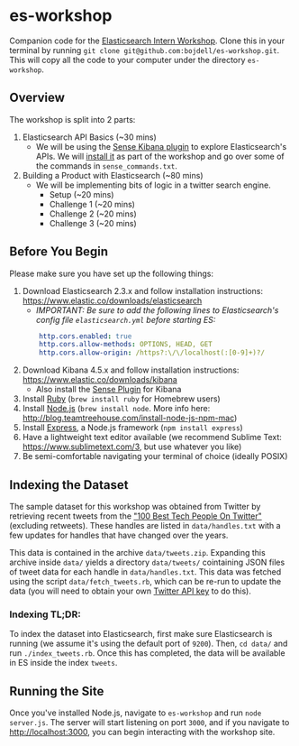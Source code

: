 # es-workshop
Companion code for the [Elasticsearch Intern Workshop](https://workday-search-intern-workshop.eventbrite.com). Clone this in your terminal by running `git clone git@github.com:bojdell/es-workshop.git`. This will copy all the code to your computer under the directory `es-workshop`.

## Overview
The workshop is split into 2 parts:

1. Elasticsearch API Basics (~30 mins)
    - We will be using the [Sense Kibana plugin](https://www.elastic.co/guide/en/sense/current/introduction.html) to explore Elasticsearch's APIs. We will [install it](https://www.elastic.co/guide/en/sense/current/installing.html) as part of the workshop and go over some of the commands in `sense_commands.txt`.
2. Building a Product with Elasticsearch (~80 mins)
    - We will be implementing bits of logic in a twitter search engine.
        - Setup (~20 mins)
        - Challenge 1 (~20 mins)
        - Challenge 2 (~20 mins)
        - Challenge 3 (~20 mins)

## Before You Begin
Please make sure you have set up the following things:

1. Download Elasticsearch 2.3.x and follow installation instructions: https://www.elastic.co/downloads/elasticsearch
    - _IMPORTANT: Be sure to add the following lines to Elasticsearch's config file `elasticsearch.yml` before starting ES:_
    ```yaml
        http.cors.enabled: true
        http.cors.allow-methods: OPTIONS, HEAD, GET
        http.cors.allow-origin: /https?:\/\/localhost(:[0-9]+)?/
    ```
2. Download Kibana 4.5.x and follow installation instructions: https://www.elastic.co/downloads/kibana
    - Also install the [Sense Plugin](https://www.elastic.co/guide/en/sense/current/introduction.html) for Kibana
3. Install [Ruby](https://www.ruby-lang.org/en/documentation/installation/) (`brew install ruby` for Homebrew users)
4. Install [Node.js](https://nodejs.org/en/download/) (`brew install node`. More info here: http://blog.teamtreehouse.com/install-node-js-npm-mac)
5. Install [Express](https://expressjs.com/), a Node.js framework (`npm install express`)
6. Have a lightweight text editor available (we recommend Sublime Text: https://www.sublimetext.com/3, but use whatever you like)
7. Be semi-comfortable navigating your terminal of choice (ideally POSIX)

## Indexing the Dataset
The sample dataset for this workshop was obtained from Twitter by retrieving recent tweets from the ["100 Best Tech People On Twitter"](http://www.businessinsider.com/100-best-tech-people-on-twitter-2014-2014-11?op=1) (excluding retweets). These handles are listed in `data/handles.txt` with a few updates for handles that have changed over the years.

This data is contained in the archive `data/tweets.zip`. Expanding this archive inside `data/` yields a directory `data/tweets/` cointaining JSON files of tweet data for each handle in `data/handles.txt`. This data was fetched using the script `data/fetch_tweets.rb`, which can be re-run to update the data (you will need to obtain your own [Twitter API key](https://apps.twitter.com/) to do this).

### Indexing TL;DR:
To index the dataset into Elasticsearch, first make sure Elasticsearch is running (we assume it's using the default port of `9200`). Then, `cd data/` and run `./index_tweets.rb`. Once this has completed, the data will be available in ES inside the index `tweets`.

## Running the Site
Once you've installed Node.js, navigate to `es-workshop` and run `node server.js`. The server will start listening on port `3000`, and if you navigate to [http://localhost:3000](http://localhost:3000), you can begin interacting with the workshop site.

